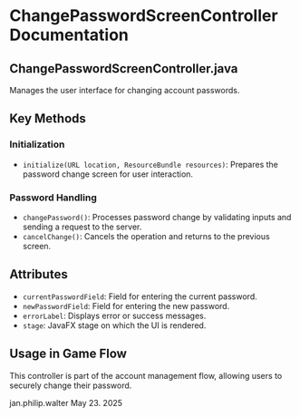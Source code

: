 # ChangePasswordScreenController Documentation

## ChangePasswordScreenController.java

Manages the user interface for changing account passwords.

## Key Methods

### Initialization
- `initialize(URL location, ResourceBundle resources)`: Prepares the password change screen for user interaction.

### Password Handling
- `changePassword()`: Processes password change by validating inputs and sending a request to the server.
- `cancelChange()`: Cancels the operation and returns to the previous screen.

## Attributes

- `currentPasswordField`: Field for entering the current password.
- `newPasswordField`: Field for entering the new password.
- `errorLabel`: Displays error or success messages.
- `stage`: JavaFX stage on which the UI is rendered.

## Usage in Game Flow

This controller is part of the account management flow, allowing users to securely change their password.

jan.philip.walter May 23. 2025